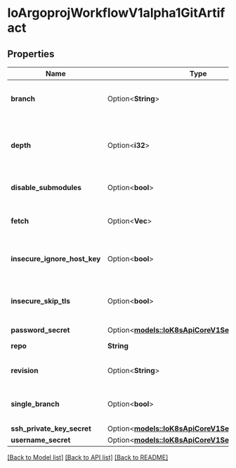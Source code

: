 # IoArgoprojWorkflowV1alpha1GitArtifact

## Properties

Name | Type | Description | Notes
------------ | ------------- | ------------- | -------------
**branch** | Option<**String**> | Branch is the branch to fetch when `SingleBranch` is enabled | [optional]
**depth** | Option<**i32**> | Depth specifies clones/fetches should be shallow and include the given number of commits from the branch tip | [optional]
**disable_submodules** | Option<**bool**> | DisableSubmodules disables submodules during git clone | [optional]
**fetch** | Option<**Vec<String>**> | Fetch specifies a number of refs that should be fetched before checkout | [optional]
**insecure_ignore_host_key** | Option<**bool**> | InsecureIgnoreHostKey disables SSH strict host key checking during git clone | [optional]
**insecure_skip_tls** | Option<**bool**> | InsecureSkipTLS disables server certificate verification resulting in insecure HTTPS connections | [optional]
**password_secret** | Option<[**models::IoK8sApiCoreV1SecretKeySelector**](io.k8s.api.core.v1.SecretKeySelector.md)> |  | [optional]
**repo** | **String** | Repo is the git repository | 
**revision** | Option<**String**> | Revision is the git commit, tag, branch to checkout | [optional]
**single_branch** | Option<**bool**> | SingleBranch enables single branch clone, using the `branch` parameter | [optional]
**ssh_private_key_secret** | Option<[**models::IoK8sApiCoreV1SecretKeySelector**](io.k8s.api.core.v1.SecretKeySelector.md)> |  | [optional]
**username_secret** | Option<[**models::IoK8sApiCoreV1SecretKeySelector**](io.k8s.api.core.v1.SecretKeySelector.md)> |  | [optional]

[[Back to Model list]](../README.md#documentation-for-models) [[Back to API list]](../README.md#documentation-for-api-endpoints) [[Back to README]](../README.md)


